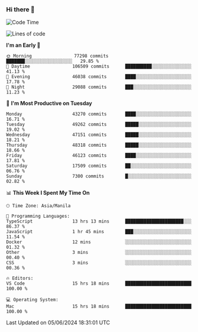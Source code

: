 ### Hi there 👋

<!--START_SECTION:waka-->
![Code Time](http://img.shields.io/badge/Code%20Time-5%2C216%20hrs%2039%20mins-blue)

![Lines of code](https://img.shields.io/badge/From%20Hello%20World%20I%27ve%20Written-115.9%20million%20lines%20of%20code-blue)

**I'm an Early 🐤** 

```text
🌞 Morning                77298 commits       ███████░░░░░░░░░░░░░░░░░░   29.85 % 
🌆 Daytime                106509 commits      ██████████░░░░░░░░░░░░░░░   41.13 % 
🌃 Evening                46038 commits       ████░░░░░░░░░░░░░░░░░░░░░   17.78 % 
🌙 Night                  29088 commits       ███░░░░░░░░░░░░░░░░░░░░░░   11.23 % 
```
📅 **I'm Most Productive on Tuesday** 

```text
Monday                   43270 commits       ████░░░░░░░░░░░░░░░░░░░░░   16.71 % 
Tuesday                  49262 commits       █████░░░░░░░░░░░░░░░░░░░░   19.02 % 
Wednesday                47151 commits       █████░░░░░░░░░░░░░░░░░░░░   18.21 % 
Thursday                 48318 commits       █████░░░░░░░░░░░░░░░░░░░░   18.66 % 
Friday                   46123 commits       ████░░░░░░░░░░░░░░░░░░░░░   17.81 % 
Saturday                 17509 commits       ██░░░░░░░░░░░░░░░░░░░░░░░   06.76 % 
Sunday                   7300 commits        █░░░░░░░░░░░░░░░░░░░░░░░░   02.82 % 
```


📊 **This Week I Spent My Time On** 

```text
🕑︎ Time Zone: Asia/Manila

💬 Programming Languages: 
TypeScript               13 hrs 13 mins      ██████████████████████░░░   86.37 % 
JavaScript               1 hr 45 mins        ███░░░░░░░░░░░░░░░░░░░░░░   11.54 % 
Docker                   12 mins             ░░░░░░░░░░░░░░░░░░░░░░░░░   01.32 % 
Other                    3 mins              ░░░░░░░░░░░░░░░░░░░░░░░░░   00.40 % 
CSS                      3 mins              ░░░░░░░░░░░░░░░░░░░░░░░░░   00.36 % 

🔥 Editors: 
VS Code                  15 hrs 18 mins      █████████████████████████   100.00 % 

💻 Operating System: 
Mac                      15 hrs 18 mins      █████████████████████████   100.00 % 
```


 Last Updated on 05/06/2024 18:31:01 UTC
<!--END_SECTION:waka-->


<!--
**rad182/rad182** is a ✨ _special_ ✨ repository because its `README.md` (this file) appears on your GitHub profile.

Here are some ideas to get you started:

- 🔭 I’m currently working on ...
- 🌱 I’m currently learning ...
- 👯 I’m looking to collaborate on ...
- 🤔 I’m looking for help with ...
- 💬 Ask me about ...
- 📫 How to reach me: ...
- 😄 Pronouns: ...
- ⚡ Fun fact: ...
-->
